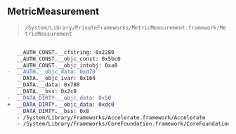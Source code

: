 ## MetricMeasurement

> `/System/Library/PrivateFrameworks/MetricMeasurement.framework/MetricMeasurement`

```diff

   __AUTH_CONST.__cfstring: 0x2280
   __AUTH_CONST.__objc_const: 0x5bc0
   __AUTH_CONST.__objc_intobj: 0xa8
-  __AUTH.__objc_data: 0xd70
   __DATA.__objc_ivar: 0x164
   __DATA.__data: 0x780
   __DATA.__bss: 0x2c8
-  __DATA_DIRTY.__objc_data: 0x50
+  __DATA_DIRTY.__objc_data: 0xdc0
   __DATA_DIRTY.__bss: 0x8
   - /System/Library/Frameworks/Accelerate.framework/Accelerate
   - /System/Library/Frameworks/CoreFoundation.framework/CoreFoundation

```
